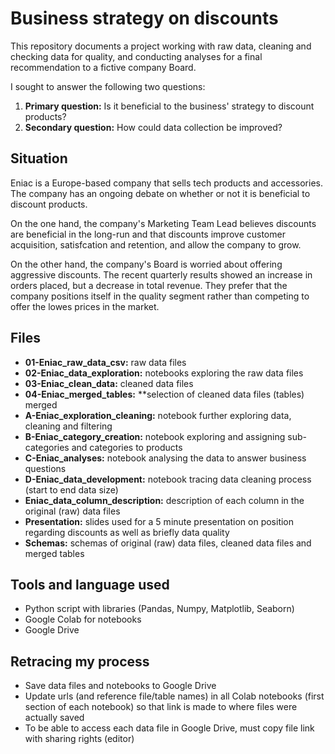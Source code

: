 # Business strategy on discounts
This repository documents a project working with raw data, cleaning and checking data for quality, and conducting analyses for a final recommendation to a fictive company Board.

I sought to answer the following two questions:
1. **Primary question:** Is it beneficial to the business' strategy to discount products?
2. **Secondary question:** How could data collection be improved?

## Situation
Eniac is a Europe-based company that sells tech products and accessories.  The company has an ongoing debate on whether or not it is beneficial to discount products.

On the one hand, the company's Marketing Team Lead believes discounts are beneficial in the long-run and that discounts improve customer acquisition, satisfcation and retention, and allow the company to grow.

On the other hand, the company's Board is worried about offering aggressive discounts.  The recent quarterly results showed an increase in orders placed, but a decrease in total revenue.  They prefer that the company positions itself in the quality segment rather than competing to offer the lowes prices in the market.

## Files
- **01-Eniac_raw_data_csv:** raw data files
- **02-Eniac_data_exploration:** notebooks exploring the raw data files
- **03-Eniac_clean_data:** cleaned data files
- **04-Eniac_merged_tables:** **selection of cleaned data files (tables) merged
- **A-Eniac_exploration_cleaning:** notebook further exploring data, cleaning and filtering
- **B-Eniac_category_creation:** notebook exploring and assigning sub-categories and categories to products
- **C-Eniac_analyses:** notebook analysing the data to answer business questions
- **D-Eniac_data_development:** notebook tracing data cleaning process (start to end data size)
- **Eniac_data_column_description:** description of each column in the original (raw) data files
- **Presentation:** slides used for a 5 minute presentation on position regarding discounts as well as briefly data quality
- **Schemas:** schemas of original (raw) data files, cleaned data files and merged tables

## Tools and language used
- Python script with libraries (Pandas, Numpy, Matplotlib, Seaborn)
- Google Colab for notebooks
- Google Drive

## Retracing my process
- Save data files and notebooks to Google Drive
- Update urls (and reference file/table names) in all Colab notebooks (first section of each notebook) so that link is made to where files were actually saved
- To be able to access each data file in Google Drive, must copy file link with sharing rights (editor)





